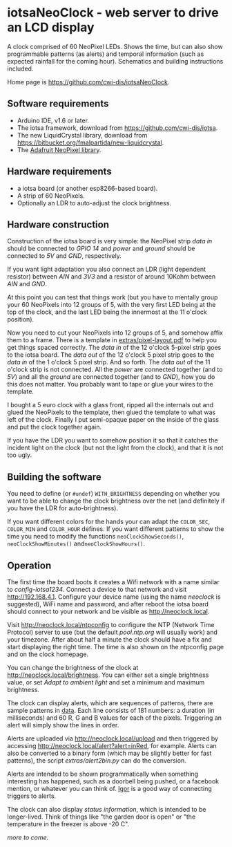 # iotsaNeoClock - web server to drive an LCD display

A clock comprised of 60 NeoPixel LEDs. Shows the time, but can also show programmable patterns (as alerts) and temporal information (such as expected rainfall for the coming hour). Schematics and building instructions included.

Home page is <https://github.com/cwi-dis/iotsaNeoClock>.

## Software requirements

* Arduino IDE, v1.6 or later.
* The iotsa framework, download from <https://github.com/cwi-dis/iotsa>.
* The new LiquidCrystal library, download from <https://bitbucket.org/fmalpartida/new-liquidcrystal>.
* The [Adafruit NeoPixel library](https://github.com/adafruit/Adafruit_NeoPixel).

## Hardware requirements

* a iotsa board (or another esp8266-based board).
* A strip of 60 NeoPixels.
* Optionally an LDR to auto-adjust the clock brightness.

## Hardware construction

Construction of the iotsa board is very simple: the NeoPixel strip _data in_ should be connected to _GPIO 14_ and _power_ and _ground_ should be connected to _5V_ and _GND_, respectively.

If you want light adaptation you also connect an LDR (light dependent resistor) between _AIN_ and _3V3_ and a resistor of around 10Kohm between _AIN_ and _GND_.

At this point you can test that things work (but you have to mentally group your 60 NeoPixels into 12 groups of 5, with the very first LED being at the top of the clock, and the last LED being the innermost at the 11 o'clock position).

Now you need to cut your NeoPixels into 12 groups of 5, and somehow affix them to a frame. There is a template in [extras/pixel-layout.pdf](extras/pixel-layout.pdf) to help you get things spaced correctly. The _data in_ of the 12 o'clock 5-pixel strip goes to the iotsa board. The _data out_ of the 12 o'clock 5 pixel strip goes to the _data in_ of the 1 o'clock 5 pixel strip. And so forth. The _data out_ of the 11 o'clock strip is not connected. All the _power_ are connected together (and to _5V_) and all the _ground_ are connected together (and to _GND_), how you do this does not matter. You probably want to tape or glue your wires to the template.

I bought a 5 euro clock with a glass front, ripped all the internals out and glued the NeoPixels to the template, then glued the template to what was left of the clock. Finally I put semi-opaque paper on the inside of the glass and put the clock together again.

If you have the LDR you want to somehow position it so that it catches the incident light on the clock (but not the light from the clock), and that it is not too ugly.

## Building the software

You need to define (or `#undef`) `WITH_BRIGHTNESS` depending on whether you want to be able to change the clock brightness over the net (and definitely if you have the LDR for auto-brightness).

If you want different colors for the hands your can adapt the `COLOR_SEC`, `COLOR_MIN` and `COLOR_HOUR` defines. If you want different patterns to show the time you need to modify the functions `neoClockShowSeconds()`, `neoClockShowMinutes()` and`neoClockShowHours()`.

## Operation

The first time the board boots it creates a Wifi network with a name similar to _config-iotsa1234_.  Connect a device to that network and visit <http://192.168.4.1>. Configure your device name (using the name _neoclock_ is suggested), WiFi name and password, and after reboot the iotsa board should connect to your network and be visible as <http://neoclock.local>.

Visit <http://neoclock.local/ntpconfig> to configure the NTP (Network Time Protocol) server to use (but the default _pool.ntp.org_ will usually work) and your timezone. After about half a minute the clock should have a fix and start displaying the right time. The time is also shown on the ntpconfig page and on the clock homepage.

You can change the brightness of the clock at <http://neoclock.local/brightness>. You can either set a single brightness value, or set _Adapt to ambient light_ and set a minimum and maximum brightness.

The clock can display alerts, which are sequences of patterns, there are sample patterns in [data](data).
Each line consists of 181 numbers: a duration (in milliseconds) and 60 R, G and B values for each of the pixels. Triggering an alert will simply show the lines in order.

Alerts are uploaded via <http://neoclock.local/upload> and then triggered by accessing <http://neoclock.local/alert?alert=inRed>, for example. Alerts can also be converted to a binary form (which may be slightly better for fast patterns), the script _extras/alert2bin.py_ can do the conversion.

Alerts are intended to be shown programmatically when something interesting has happened, such as a doorbell being pushed, or a facebook mention, or whatever you can think of. [Igor](https://github.com/cwi-dis/iotsa) is a good way of connecting triggers to alerts.

The clock can also display _status information_, which is intended to be longer-lived. Think of things like "the garden door is open" or "the temperature in the freezer is above -20 C". 

_more to come_.